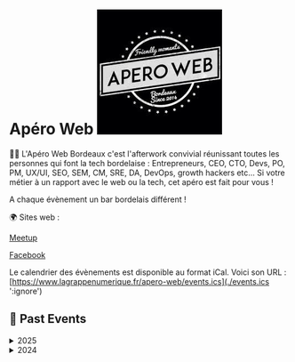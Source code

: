 # Apéro Web ![Logo](./logo-apero-web-bdx.jpeg ':size=100')

🍷🍺 L'Apéro Web Bordeaux c'est l'afterwork convivial réunissant toutes les personnes qui font la tech bordelaise :
Entrepreneurs, CEO, CTO, Devs, PO, PM, UX/UI, SEO, SEM, CM, SRE, DA, DevOps, growth hackers etc...
Si votre métier à un rapport avec le web ou la tech, cet apéro est fait pour vous !

A chaque évènement un bar bordelais différent !

🌍 Sites web : 

[Meetup](https://www.meetup.com/fr-FR/apero-web-bordeaux/)

[Facebook](https://www.facebook.com/aperowebbdx/)


Le calendrier des évènements est disponible au format iCal.
Voici son URL : [https://www.lagrappenumerique.fr/apero-web/events.ics](./events.ics ':ignore')

<!-- EVENTS:START -->
## 📆 Past Events

<details>
<summary>2025</summary>

| Date | Event | Location | Link |
|------|--------|----------|------|
| Jeudi 03 juillet 2025 à 19:00 | Apéro Web | Bar L'Engrenage | https://www.linkedin.com/events/l-ap-rowebbordeaux-67343310647826276353/comments/ |
| Mercredi 05 mars 2025 à 19:00 | 🍷🍻 L'Apéro Web Bordeaux | 40 Allées d'Orléans , Bordeaux | https://www.meetup.com/apero-web-bordeaux/events/306321282/ |
</details>

<details>
<summary>2024</summary>

| Date | Event | Location | Link |
|------|--------|----------|------|
| Mercredi 27 novembre 2024 à 19:00 | 🍷🍻 L'Apéro Web Bordeaux, la dernière (ou pas) ! | 39 Rue Ausone, Bordeaux | https://www.meetup.com/apero-web-bordeaux/events/304412420/ |
| Mardi 24 septembre 2024 à 19:00 | Apéro Web #2 | 63 Rue Lucien Faure Dock G6, Bordeaux | https://www.meetup.com/apero-web-bordeaux/events/303251987/ |
| Mercredi 03 juillet 2024 à 19:00 | 🆕 L'Apéro Web débarque à Bordeaux ! 🥳 | 118 Quai de Bacalan, Bordeaux | https://www.meetup.com/apero-web-bordeaux/events/301716042/ |
</details>
<!-- EVENTS:END -->

